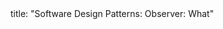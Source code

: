 <frontmatter>
title: "Software Design Patterns: Observer: What"
</frontmatter>

<include src="index-body.md" boilerplate />
